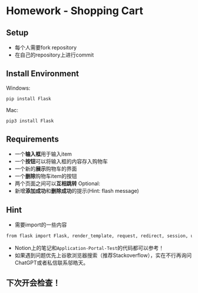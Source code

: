 # Homework - Shopping Cart

## Setup
* 每个人需要fork repository
* 在自己的repository上进行commit

## Install Environment
Windows: 
``` sh
pip install Flask
```
Mac:
``` sh
pip3 install Flask
```

## Requirements
* 一个**输入框**用于输入item
* 一个**按钮**可以将输入框的内容存入购物车
* 一个新的**展示**购物车的界面
* 一个**删除**购物车item的按钮
* 两个页面之间可以**互相跳转**
Optional:
* 新增**添加成功**和**删除成功**的提示(Hint: flash message)

## Hint
* 需要import的一些内容
``` sh
from flask import Flask, render_template, request, redirect, session, url_for
```
* Notion上的笔记和`Application-Portal-Test`的代码都可以参考！
* 如果遇到问题优先上谷歌浏览器搜索（推荐Stackoverflow），实在不行再询问ChatGPT或者私信联系邬皓天。

## 下次开会检查！
